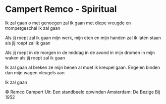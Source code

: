 # Campert Remco - Spiritual
Ik zal gaan
o met genoegen zal ik gaan
met diepe vreugde en trompetgeschal
ik zal gaan

Als jij roept zal ik gaan
mijn werk, mijn eten en mijn handen
zal ik laten staan
als jij roept zal ik gaan

Als jij roept in de morgen
in de middag in de avond
in mijn dromen in mijn waken
als jij roept zal ik gaan

Ik zal gaan
al breken ze mijn benen
al moet ik kreupel gaan.
Engelen binden dan mijn wagen
vleugels aan

Ik zal gaan

© Remco Campert 
Uit: Een standbeeld opwinden 
Amsterdam: De Bezige Bij 1952